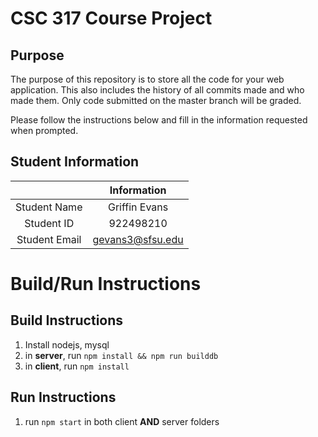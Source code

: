 # CSC 317 Course Project

## Purpose

The purpose of this repository is to store all the code for your web application. This also includes the history of all commits made and who made them. Only code submitted on the master branch will be graded.

Please follow the instructions below and fill in the information requested when prompted.

## Student Information

|               |   Information    |
| :-----------: | :--------------: |
| Student Name  |  Griffin Evans   |
|  Student ID   |    922498210     |
| Student Email | gevans3@sfsu.edu |

# Build/Run Instructions

## Build Instructions

1. Install nodejs, mysql
2. in **server**, run `npm install && npm run builddb`
3. in **client**, run `npm install`

## Run Instructions

1. run `npm start` in both client **AND** server folders
